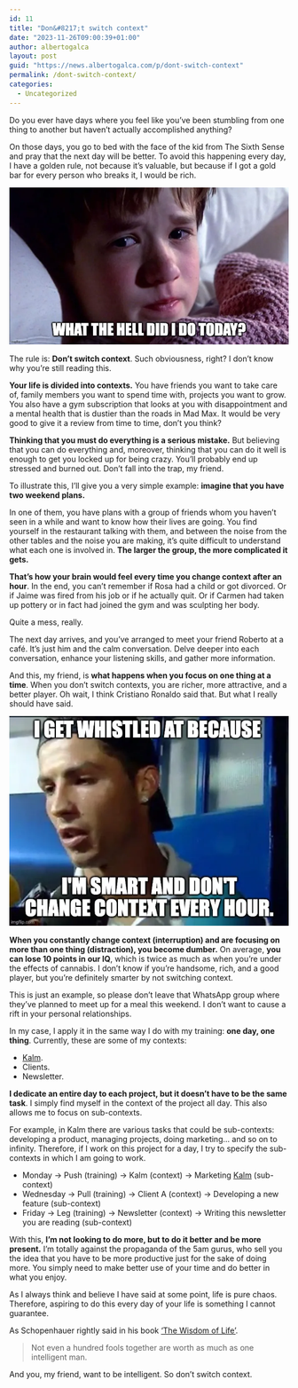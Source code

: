 ```yaml
---
id: 11
title: "Don&#8217;t switch context"
date: "2023-11-26T09:00:39+01:00"
author: albertogalca
layout: post
guid: "https://news.albertogalca.com/p/dont-switch-context"
permalink: /dont-switch-context/
categories:
  - Uncategorized
---
```


Do you ever have days where you feel like you’ve been stumbling from one thing to another but haven’t actually accomplished anything?

On those days, you go to bed with the face of the kid from The Sixth Sense and pray that the next day will be better. To avoid this happening every day, I have a golden rule, not because it’s valuable, but because if I got a gold bar for every person who breaks it, I would be rich.

![](/assets/images/posts/2023/12/e4efa633-742d-4fa6-b1bc-408b9b9d4b4e_888x499.webp)

The rule is: **Don’t switch context**. Such obviousness, right? I don’t know why you’re still reading this.

**Your life is divided into contexts.** You have friends you want to take care of, family members you want to spend time with, projects you want to grow. You also have a gym subscription that looks at you with disappointment and a mental health that is dustier than the roads in Mad Max. It would be very good to give it a review from time to time, don’t you think?

**Thinking that you must do everything is a serious mistake.** But believing that you can do everything and, moreover, thinking that you can do it well is enough to get you locked up for being crazy. You’ll probably end up stressed and burned out. Don’t fall into the trap, my friend.

To illustrate this, I’ll give you a very simple example: **imagine that you have two weekend plans.**

In one of them, you have plans with a group of friends whom you haven’t seen in a while and want to know how their lives are going. You find yourself in the restaurant talking with them, and between the noise from the other tables and the noise you are making, it’s quite difficult to understand what each one is involved in. **The larger the group, the more complicated it gets.**

**That’s how your brain would feel every time you change context after an hour**. In the end, you can’t remember if Rosa had a child or got divorced. Or if Jaime was fired from his job or if he actually quit. Or if Carmen had taken up pottery or in fact had joined the gym and was sculpting her body.

Quite a mess, really.

The next day arrives, and you’ve arranged to meet your friend Roberto at a café. It’s just him and the calm conversation. Delve deeper into each conversation, enhance your listening skills, and gather more information.

And this, my friend, is **what happens when you focus on one thing at a time**. When you don’t switch contexts, you are richer, more attractive, and a better player. Oh wait, I think Cristiano Ronaldo said that. But what I really should have said.

![](/assets/images/posts/2023/12/ab64ecb3-0308-43d8-b8b3-a04975f444af_666x500.webp)

**When you constantly change context (interruption) and are focusing on more than one thing (distraction), you become dumber.** On average, **you can lose 10 points in our IQ**, which is twice as much as when you’re under the effects of cannabis. I don’t know if you’re handsome, rich, and a good player, but you’re definitely smarter by not switching context.

This is just an example, so please don’t leave that WhatsApp group where they’ve planned to meet up for a meal this weekend. I don’t want to cause a rift in your personal relationships.

In my case, I apply it in the same way I do with my training: **one day, one thing**. Currently, these are some of my contexts:

- [Kalm](https://kalm.so/).
- Clients.
- Newsletter.

**I dedicate an entire day to each project, but it doesn’t have to be the same task**. I simply find myself in the context of the project all day. This also allows me to focus on sub-contexts.

For example, in Kalm there are various tasks that could be sub-contexts: developing a product, managing projects, doing marketing… and so on to infinity. Therefore, if I work on this project for a day, I try to specify the sub-contexts in which I am going to work.

- Monday → Push (training) → Kalm (context) → Marketing [Kalm](https://kalm.so/) (sub-context)
- Wednesday → Pull (training) → Client A (context) → Developing a new feature (sub-context)
- Friday → Leg (training) → Newsletter (context) → Writing this newsletter you are reading (sub-context)

With this, **I’m not looking to do more, but to do it better and be more present.** I’m totally against the propaganda of the 5am gurus, who sell you the idea that you have to be more productive just for the sake of doing more. You simply need to make better use of your time and do better in what you enjoy.

As I always think and believe I have said at some point, life is pure chaos. Therefore, aspiring to do this every day of your life is something I cannot guarantee.

As Schopenhauer rightly said in his book [‘The Wisdom of Life’](https://amzn.to/3N03d0R).

> Not even a hundred fools together are worth as much as one intelligent man.

And you, my friend, want to be intelligent. So don’t switch context.
